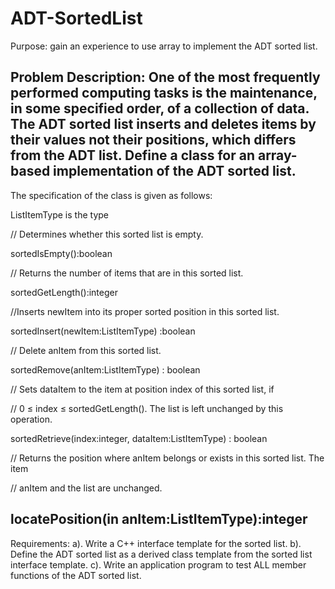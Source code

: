 # ADT-SortedList
Purpose: gain an experience to use array to implement the ADT sorted list.

Problem Description:
One of the most frequently performed computing tasks is the maintenance, in some specified order, of a collection of data. 
The ADT sorted list inserts and deletes items by their values not their positions, which differs from the ADT list.
Define a class for an array-based implementation of the ADT sorted list. 
--------------------------------------------------------------------------------------
The specification of the class is given as follows:

ListItemType is the type

// Determines whether this sorted list is empty.

sortedIsEmpty():boolean

// Returns the number of items that are in this sorted list.

sortedGetLength():integer

//Inserts newItem into its proper sorted position in this sorted list.

sortedInsert(newItem:ListItemType) :boolean

// Delete anItem from this sorted list.

sortedRemove(anItem:ListItemType) : boolean

// Sets dataItem to the item at position index of this sorted list, if

// 0 ≤ index ≤ sortedGetLength(). The list is left unchanged by this operation.

sortedRetrieve(index:integer, dataItem:ListItemType) : boolean

// Returns the position where anItem belongs or exists in this sorted list. The item

// anItem and the list are unchanged.

locatePosition(in anItem:ListItemType):integer
--------------------------------------------------------------------------------------
Requirements:
a). Write a C++ interface template for the sorted list. 
b). Define the ADT sorted list as a derived class template from the sorted list interface template.
c). Write an application program to test ALL member functions of the ADT sorted list.
